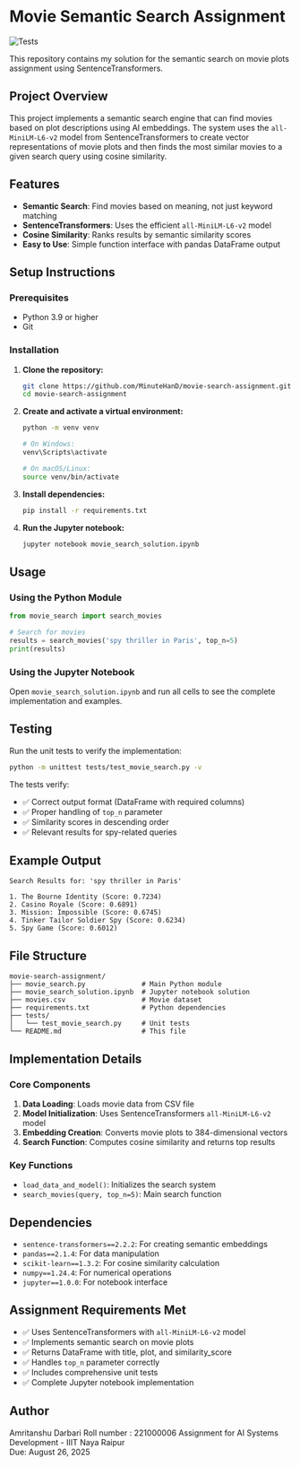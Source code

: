 # Movie Semantic Search Assignment

![Tests](https://github.com/MinuteHanD/movie-search-assignment/workflows/Tests/badge.svg)

This repository contains my solution for the semantic search on movie plots assignment using SentenceTransformers.

## Project Overview

This project implements a semantic search engine that can find movies based on plot descriptions using AI embeddings. The system uses the `all-MiniLM-L6-v2` model from SentenceTransformers to create vector representations of movie plots and then finds the most similar movies to a given search query using cosine similarity.

## Features

- **Semantic Search**: Find movies based on meaning, not just keyword matching
- **SentenceTransformers**: Uses the efficient `all-MiniLM-L6-v2` model
- **Cosine Similarity**: Ranks results by semantic similarity scores
- **Easy to Use**: Simple function interface with pandas DataFrame output

## Setup Instructions

### Prerequisites
- Python 3.9 or higher
- Git

### Installation

1. **Clone the repository:**
   ```bash
   git clone https://github.com/MinuteHanD/movie-search-assignment.git
   cd movie-search-assignment
   ```

2. **Create and activate a virtual environment:**
   ```bash
   python -m venv venv
   
   # On Windows:
   venv\Scripts\activate
   
   # On macOS/Linux:
   source venv/bin/activate
   ```

3. **Install dependencies:**
   ```bash
   pip install -r requirements.txt
   ```

4. **Run the Jupyter notebook:**
   ```bash
   jupyter notebook movie_search_solution.ipynb
   ```

## Usage

### Using the Python Module

```python
from movie_search import search_movies

# Search for movies
results = search_movies('spy thriller in Paris', top_n=5)
print(results)
```

### Using the Jupyter Notebook

Open `movie_search_solution.ipynb` and run all cells to see the complete implementation and examples.

## Testing

Run the unit tests to verify the implementation:

```bash
python -m unittest tests/test_movie_search.py -v
```

The tests verify:
- ✅ Correct output format (DataFrame with required columns)
- ✅ Proper handling of `top_n` parameter
- ✅ Similarity scores in descending order
- ✅ Relevant results for spy-related queries

## Example Output

```
Search Results for: 'spy thriller in Paris'

1. The Bourne Identity (Score: 0.7234)
2. Casino Royale (Score: 0.6891)
3. Mission: Impossible (Score: 0.6745)
4. Tinker Tailor Soldier Spy (Score: 0.6234)
5. Spy Game (Score: 0.6012)
```

## File Structure

```
movie-search-assignment/
├── movie_search.py              # Main Python module
├── movie_search_solution.ipynb  # Jupyter notebook solution
├── movies.csv                   # Movie dataset
├── requirements.txt             # Python dependencies
├── tests/
│   └── test_movie_search.py     # Unit tests
└── README.md                    # This file
```

## Implementation Details

### Core Components

1. **Data Loading**: Loads movie data from CSV file
2. **Model Initialization**: Uses SentenceTransformers `all-MiniLM-L6-v2` model
3. **Embedding Creation**: Converts movie plots to 384-dimensional vectors
4. **Search Function**: Computes cosine similarity and returns top results

### Key Functions

- `load_data_and_model()`: Initializes the search system
- `search_movies(query, top_n=5)`: Main search function

## Dependencies

- `sentence-transformers==2.2.2`: For creating semantic embeddings
- `pandas==2.1.4`: For data manipulation
- `scikit-learn==1.3.2`: For cosine similarity calculation
- `numpy==1.24.4`: For numerical operations
- `jupyter==1.0.0`: For notebook interface

## Assignment Requirements Met

- ✅ Uses SentenceTransformers with `all-MiniLM-L6-v2` model
- ✅ Implements semantic search on movie plots
- ✅ Returns DataFrame with title, plot, and similarity_score
- ✅ Handles `top_n` parameter correctly
- ✅ Includes comprehensive unit tests
- ✅ Complete Jupyter notebook implementation

## Author

Amritanshu Darbari
Roll number : 221000006
Assignment for AI Systems Development - IIIT Naya Raipur  
Due: August 26, 2025
